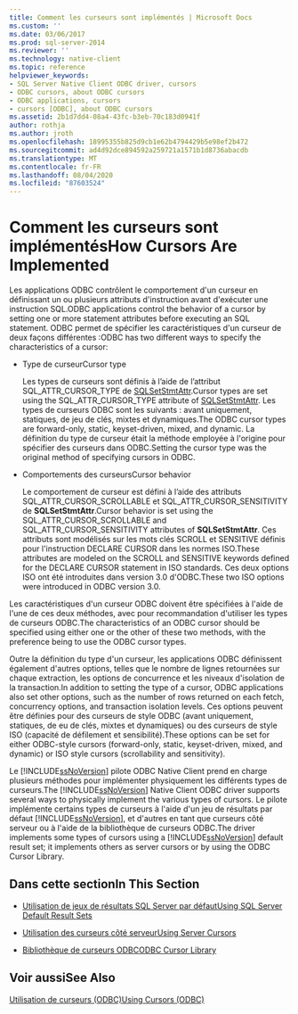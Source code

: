 ```yaml
---
title: Comment les curseurs sont implémentés | Microsoft Docs
ms.custom: ''
ms.date: 03/06/2017
ms.prod: sql-server-2014
ms.reviewer: ''
ms.technology: native-client
ms.topic: reference
helpviewer_keywords:
- SQL Server Native Client ODBC driver, cursors
- ODBC cursors, about ODBC cursors
- ODBC applications, cursors
- cursors [ODBC], about ODBC cursors
ms.assetid: 2b1d7dd4-08a4-43fc-b3eb-70c183d0941f
author: rothja
ms.author: jroth
ms.openlocfilehash: 18995355b825d9cb1e62b4794429b5e98ef2b472
ms.sourcegitcommit: ad4d92dce894592a259721a1571b1d8736abacdb
ms.translationtype: MT
ms.contentlocale: fr-FR
ms.lasthandoff: 08/04/2020
ms.locfileid: "87603524"
---
```

# <a name="how-cursors-are-implemented"></a><span data-ttu-id="bb24d-102">Comment les curseurs sont implémentés</span><span class="sxs-lookup"><span data-stu-id="bb24d-102">How Cursors Are Implemented</span></span>
  <span data-ttu-id="bb24d-103">Les applications ODBC contrôlent le comportement d'un curseur en définissant un ou plusieurs attributs d'instruction avant d'exécuter une instruction SQL.</span><span class="sxs-lookup"><span data-stu-id="bb24d-103">ODBC applications control the behavior of a cursor by setting one or more statement attributes before executing an SQL statement.</span></span> <span data-ttu-id="bb24d-104">ODBC permet de spécifier les caractéristiques d'un curseur de deux façons différentes :</span><span class="sxs-lookup"><span data-stu-id="bb24d-104">ODBC has two different ways to specify the characteristics of a cursor:</span></span>  
  
-   <span data-ttu-id="bb24d-105">Type de curseur</span><span class="sxs-lookup"><span data-stu-id="bb24d-105">Cursor type</span></span>  
  
     <span data-ttu-id="bb24d-106">Les types de curseurs sont définis à l’aide de l’attribut SQL_ATTR_CURSOR_TYPE de [SQLSetStmtAttr](../../native-client-odbc-api/sqlsetstmtattr.md).</span><span class="sxs-lookup"><span data-stu-id="bb24d-106">Cursor types are set using the SQL_ATTR_CURSOR_TYPE attribute of [SQLSetStmtAttr](../../native-client-odbc-api/sqlsetstmtattr.md).</span></span> <span data-ttu-id="bb24d-107">Les types de curseurs ODBC sont les suivants : avant uniquement, statiques, de jeu de clés, mixtes et dynamiques.</span><span class="sxs-lookup"><span data-stu-id="bb24d-107">The ODBC cursor types are forward-only, static, keyset-driven, mixed, and dynamic.</span></span> <span data-ttu-id="bb24d-108">La définition du type de curseur était la méthode employée à l'origine pour spécifier des curseurs dans ODBC.</span><span class="sxs-lookup"><span data-stu-id="bb24d-108">Setting the cursor type was the original method of specifying cursors in ODBC.</span></span>  
  
-   <span data-ttu-id="bb24d-109">Comportements des curseurs</span><span class="sxs-lookup"><span data-stu-id="bb24d-109">Cursor behavior</span></span>  
  
     <span data-ttu-id="bb24d-110">Le comportement de curseur est défini à l’aide des attributs SQL_ATTR_CURSOR_SCROLLABLE et SQL_ATTR_CURSOR_SENSITIVITY de **SQLSetStmtAttr**.</span><span class="sxs-lookup"><span data-stu-id="bb24d-110">Cursor behavior is set using the SQL_ATTR_CURSOR_SCROLLABLE and SQL_ATTR_CURSOR_SENSITIVITY attributes of **SQLSetStmtAttr**.</span></span> <span data-ttu-id="bb24d-111">Ces attributs sont modélisés sur les mots clés SCROLL et SENSITIVE définis pour l'instruction DECLARE CURSOR dans les normes ISO.</span><span class="sxs-lookup"><span data-stu-id="bb24d-111">These attributes are modeled on the SCROLL and SENSITIVE keywords defined for the DECLARE CURSOR statement in ISO standards.</span></span> <span data-ttu-id="bb24d-112">Ces deux options ISO ont été introduites dans version 3.0 d'ODBC.</span><span class="sxs-lookup"><span data-stu-id="bb24d-112">These two ISO options were introduced in ODBC version 3.0.</span></span>  
  
 <span data-ttu-id="bb24d-113">Les caractéristiques d'un curseur ODBC doivent être spécifiées à l'aide de l'une de ces deux méthodes, avec pour recommandation d'utiliser les types de curseurs ODBC.</span><span class="sxs-lookup"><span data-stu-id="bb24d-113">The characteristics of an ODBC cursor should be specified using either one or the other of these two methods, with the preference being to use the ODBC cursor types.</span></span>  
  
 <span data-ttu-id="bb24d-114">Outre la définition du type d'un curseur, les applications ODBC définissent également d'autres options, telles que le nombre de lignes retournées sur chaque extraction, les options de concurrence et les niveaux d'isolation de la transaction.</span><span class="sxs-lookup"><span data-stu-id="bb24d-114">In addition to setting the type of a cursor, ODBC applications also set other options, such as the number of rows returned on each fetch, concurrency options, and transaction isolation levels.</span></span> <span data-ttu-id="bb24d-115">Ces options peuvent être définies pour des curseurs de style ODBC (avant uniquement, statiques, de eu de clés, mixtes et dynamiques) ou des curseurs de style ISO (capacité de défilement et sensibilité).</span><span class="sxs-lookup"><span data-stu-id="bb24d-115">These options can be set for either ODBC-style cursors (forward-only, static, keyset-driven, mixed, and dynamic) or ISO style cursors (scrollability and sensitivity).</span></span>  
  
 <span data-ttu-id="bb24d-116">Le [!INCLUDE[ssNoVersion](../../../includes/ssnoversion-md.md)] pilote ODBC Native Client prend en charge plusieurs méthodes pour implémenter physiquement les différents types de curseurs.</span><span class="sxs-lookup"><span data-stu-id="bb24d-116">The [!INCLUDE[ssNoVersion](../../../includes/ssnoversion-md.md)] Native Client ODBC driver supports several ways to physically implement the various types of cursors.</span></span> <span data-ttu-id="bb24d-117">Le pilote implémente certains types de curseurs à l'aide d'un jeu de résultats par défaut [!INCLUDE[ssNoVersion](../../../includes/ssnoversion-md.md)], et d'autres en tant que curseurs côté serveur ou à l'aide de la bibliothèque de curseurs ODBC.</span><span class="sxs-lookup"><span data-stu-id="bb24d-117">The driver implements some types of cursors using a [!INCLUDE[ssNoVersion](../../../includes/ssnoversion-md.md)] default result set; it implements others as server cursors or by using the ODBC Cursor Library.</span></span>  
  
## <a name="in-this-section"></a><span data-ttu-id="bb24d-118">Dans cette section</span><span class="sxs-lookup"><span data-stu-id="bb24d-118">In This Section</span></span>  
  
-   [<span data-ttu-id="bb24d-119">Utilisation de jeux de résultats SQL Server par défaut</span><span class="sxs-lookup"><span data-stu-id="bb24d-119">Using SQL Server Default Result Sets</span></span>](using-sql-server-default-result-sets.md)  
  
-   [<span data-ttu-id="bb24d-120">Utilisation des curseurs côté serveur</span><span class="sxs-lookup"><span data-stu-id="bb24d-120">Using Server Cursors</span></span>](using-server-cursors.md)  
  
-   [<span data-ttu-id="bb24d-121">Bibliothèque de curseurs ODBC</span><span class="sxs-lookup"><span data-stu-id="bb24d-121">ODBC Cursor Library</span></span>](odbc-cursor-library.md)  
  
## <a name="see-also"></a><span data-ttu-id="bb24d-122">Voir aussi</span><span class="sxs-lookup"><span data-stu-id="bb24d-122">See Also</span></span>  
 [<span data-ttu-id="bb24d-123">Utilisation de curseurs &#40;ODBC&#41;</span><span class="sxs-lookup"><span data-stu-id="bb24d-123">Using Cursors &#40;ODBC&#41;</span></span>](../using-cursors-odbc.md)  
  
  
